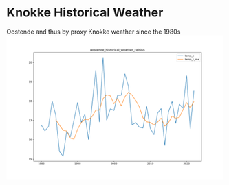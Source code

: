 # Knokke Historical Weather

Oostende and thus by proxy Knokke weather since the 1980s
![chart](/oostende_historical_weather_celsius.png)

